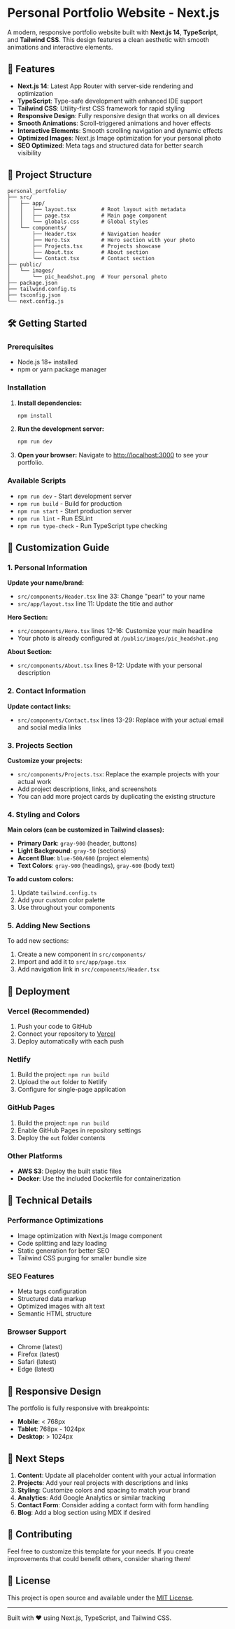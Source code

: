 # Personal Portfolio Website - Next.js

A modern, responsive portfolio website built with **Next.js 14**, **TypeScript**, and **Tailwind CSS**. This design features a clean aesthetic with smooth animations and interactive elements.

## 🚀 Features

- **Next.js 14**: Latest App Router with server-side rendering and optimization
- **TypeScript**: Type-safe development with enhanced IDE support
- **Tailwind CSS**: Utility-first CSS framework for rapid styling
- **Responsive Design**: Fully responsive design that works on all devices
- **Smooth Animations**: Scroll-triggered animations and hover effects
- **Interactive Elements**: Smooth scrolling navigation and dynamic effects
- **Optimized Images**: Next.js Image optimization for your personal photo
- **SEO Optimized**: Meta tags and structured data for better search visibility

## 📁 Project Structure

```
personal_portfolio/
├── src/
│   ├── app/
│   │   ├── layout.tsx        # Root layout with metadata
│   │   ├── page.tsx          # Main page component
│   │   └── globals.css       # Global styles
│   └── components/
│       ├── Header.tsx        # Navigation header
│       ├── Hero.tsx          # Hero section with your photo
│       ├── Projects.tsx      # Projects showcase
│       ├── About.tsx         # About section
│       └── Contact.tsx       # Contact section
├── public/
│   └── images/
│       └── pic_headshot.png  # Your personal photo
├── package.json
├── tailwind.config.ts
├── tsconfig.json
└── next.config.js
```

## 🛠️ Getting Started

### Prerequisites
- Node.js 18+ installed
- npm or yarn package manager

### Installation

1. **Install dependencies:**
   ```bash
   npm install
   ```

2. **Run the development server:**
   ```bash
   npm run dev
   ```

3. **Open your browser:**
   Navigate to [http://localhost:3000](http://localhost:3000) to see your portfolio.

### Available Scripts

- `npm run dev` - Start development server
- `npm run build` - Build for production
- `npm run start` - Start production server
- `npm run lint` - Run ESLint
- `npm run type-check` - Run TypeScript type checking

## 🎨 Customization Guide

### 1. Personal Information

**Update your name/brand:**
- `src/components/Header.tsx` line 33: Change "pearl" to your name
- `src/app/layout.tsx` line 11: Update the title and author

**Hero Section:**
- `src/components/Hero.tsx` lines 12-16: Customize your main headline
- Your photo is already configured at `/public/images/pic_headshot.png`

**About Section:**
- `src/components/About.tsx` lines 8-12: Update with your personal description

### 2. Contact Information

**Update contact links:**
- `src/components/Contact.tsx` lines 13-29: Replace with your actual email and social media links

### 3. Projects Section

**Customize your projects:**
- `src/components/Projects.tsx`: Replace the example projects with your actual work
- Add project descriptions, links, and screenshots
- You can add more project cards by duplicating the existing structure

### 4. Styling and Colors

**Main colors (can be customized in Tailwind classes):**
- **Primary Dark**: `gray-900` (header, buttons)
- **Light Background**: `gray-50` (sections)
- **Accent Blue**: `blue-500/600` (project elements)
- **Text Colors**: `gray-900` (headings), `gray-600` (body text)

**To add custom colors:**
1. Update `tailwind.config.ts`
2. Add your custom color palette
3. Use throughout your components

### 5. Adding New Sections

To add new sections:
1. Create a new component in `src/components/`
2. Import and add it to `src/app/page.tsx`
3. Add navigation link in `src/components/Header.tsx`

## 🚀 Deployment

### Vercel (Recommended)
1. Push your code to GitHub
2. Connect your repository to [Vercel](https://vercel.com)
3. Deploy automatically with each push

### Netlify
1. Build the project: `npm run build`
2. Upload the `out` folder to Netlify
3. Configure for single-page application

### GitHub Pages
1. Build the project: `npm run build`
2. Enable GitHub Pages in repository settings
3. Deploy the `out` folder contents

### Other Platforms
- **AWS S3**: Deploy the built static files
- **Docker**: Use the included Dockerfile for containerization

## 🔧 Technical Details

### Performance Optimizations
- Image optimization with Next.js Image component
- Code splitting and lazy loading
- Static generation for better SEO
- Tailwind CSS purging for smaller bundle size

### SEO Features
- Meta tags configuration
- Structured data markup
- Optimized images with alt text
- Semantic HTML structure

### Browser Support
- Chrome (latest)
- Firefox (latest)
- Safari (latest)
- Edge (latest)

## 📱 Responsive Design

The portfolio is fully responsive with breakpoints:
- **Mobile**: < 768px
- **Tablet**: 768px - 1024px
- **Desktop**: > 1024px

## 🎯 Next Steps

1. **Content**: Update all placeholder content with your actual information
2. **Projects**: Add your real projects with descriptions and links
3. **Styling**: Customize colors and spacing to match your brand
4. **Analytics**: Add Google Analytics or similar tracking
5. **Contact Form**: Consider adding a contact form with form handling
6. **Blog**: Add a blog section using MDX if desired

## 🤝 Contributing

Feel free to customize this template for your needs. If you create improvements that could benefit others, consider sharing them!

## 📄 License

This project is open source and available under the [MIT License](LICENSE).

---

Built with ❤️ using Next.js, TypeScript, and Tailwind CSS.
